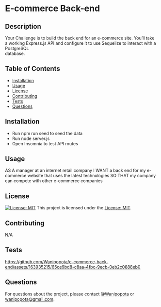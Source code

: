 # E-commerce Back-end

  ## Description
  Your Challenge is to build the back end for an e-commerce site. You’ll take a working Express.js API and configure it to use Sequelize to interact with a PostgreSQL   
  database.  
  
  ## Table of Contents
  - [Installation](#installation)
  - [Usage](#usage)
  - [License](#license)
  - [Contributing](#contributing)
  - [Tests](#tests)
  - [Questions](#questions)
  
  ## Installation
  - Run npm run seed to seed the data
  - Run node server.js
  - Open Insomnia to test API routes  
  
  ## Usage
  AS A manager at an internet retail company
  I WANT a back end for my e-commerce website that uses the latest technologies
  SO THAT my company can compete with other e-commerce companies
  
  ## License
  [![License: MIT](https://img.shields.io/badge/License-MIT-yellow.svg)](https://opensource.org/licenses/MIT)
  This project is licensed under the [License: MIT](https://opensource.org/licenses/MIT).
  
  ## Contributing
  N/A
  
  ## Tests
  
  https://github.com/Wanipopota/e-commerce-back-end/assets/163935215/65ce9bd8-c8aa-4fbc-9ecb-0eb2c0888eb0

  ## Questions
  For questions about the project, please contact [@Wanipopota](https://github.com/Wanipopota) or wanipopota@gmail.com.
